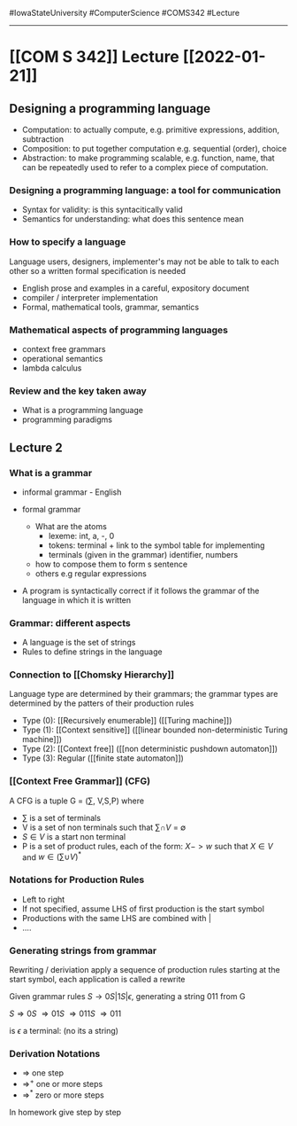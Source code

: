 #IowaStateUniversity
#ComputerScience 
#COMS342
#Lecture

---

# [[COM S 342]] Lecture [[2022-01-21]]


## Designing a programming language

- Computation: to actually compute, e.g. primitive expressions, addition, subtraction 
- Composition: to put together computation e.g. sequential (order), choice 
- Abstraction: to make programming scalable, e.g. function, name, that can be repeatedly used to refer to a complex piece of computation. 

### Designing a programming language: a tool for communication 

- Syntax for validity: is this syntacitically valid 
- Semantics for understanding: what does this sentence mean

### How to specify a language 

Language users, designers, implementer's may not be able to talk to each other so a written formal specification is needed 
- English prose and examples in a careful, expository document 
- compiler / interpreter implementation 
- Formal, mathematical tools, grammar, semantics 

### Mathematical aspects of programming languages 
- context free grammars
- operational semantics 
- lambda calculus 

### Review and the key taken away

- What is a programming language 
- programming paradigms 

## Lecture 2 

### What is a grammar 
- informal grammar - English 
- formal grammar
	- What are the atoms 
		- lexeme: int, a, -, 0
		- tokens: terminal + link to the symbol table for implementing
		- terminals (given in the grammar) identifier, numbers 
	- how to compose them to form s sentence 
	- others e.g regular expressions 

- A program is syntactically correct if it follows the grammar of the language in which it is written

### Grammar: different aspects 
- A language is the set of strings 
- Rules to define strings in the language 


### Connection to [[Chomsky Hierarchy]] 

Language type are determined by their grammars; the grammar types are determined by the patters of their production rules 

- Type (0): [[Recursively enumerable]]  ([[Turing machine]])
- Type (1):  [[Context sensitive]] ([[linear bounded non-deterministic Turing machine]])
- Type (2): [[Context free]]  ([[non deterministic pushdown automaton]])
- Type (3): Regular ([[finite state automaton]])


### [[Context Free Grammar]] (CFG)

A CFG is a tuple G = ($\sum$, V,S,P) where 
- $\sum$ is a set of terminals 
- V is a set of non terminals such that $\sum \cap V$ = $\emptyset$
- $S \in V$ is a start non terminal 
- P is a set of product rules, each of the form: $X -> w$ such that $X \in V$ and $w \in (\sum \cup V)^*$ 

### Notations for Production Rules 

- Left to right 
- If not specified, assume LHS of first production is the start symbol 
- Productions with the same LHS are combined with | 
- ....

### Generating strings from grammar

Rewriting / deriviation apply a sequence of production rules starting at the start symbol, each application is called a rewrite 

Given grammar rules $S \rightarrow 0S | 1S |\epsilon$, generating a string 011 from G

$S \Rightarrow 0S$
$\Rightarrow 01S$
$\Rightarrow 011S$
$\Rightarrow 011$

is $\epsilon$ a terminal: (no its a string)

### Derivation Notations
- $\Rightarrow$ one step
- $\Rightarrow^+$ one or more steps 
- $\Rightarrow^*$ zero or more steps 

In homework give step by step 

### 